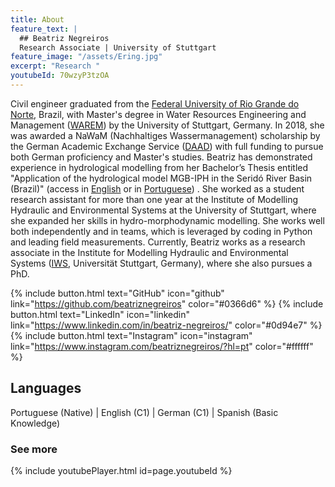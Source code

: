 ```yaml
---
title: About
feature_text: |
  ## Beatriz Negreiros
  Research Associate | University of Stuttgart
feature_image: "/assets/Ering.jpg"
excerpt: "Research "
youtubeId: 70wzyP3tzOA
---
```


Civil engineer graduated from the [Federal University of Rio Grande do Norte](https://www.ufrn.br/), Brazil, with Master's degree in Water Resources Engineering and Management ([WAREM](https://www.warem.uni-stuttgart.de/)) by the University of Stuttgart, Germany. In 2018, she was awarded a NaWaM (Nachhaltiges Wassermanagement) scholarship by the German Academic Exchange Service ([DAAD](https://www.daad.de/en/)) with full funding to pursue both German proficiency and Master's studies. Beatriz has demonstrated experience in hydrological modelling from her Bachelor’s Thesis entitled "Application of the hydrological model MGB-IPH in the Seridó River Basin (Brazil)" (access in [English](https://static.iahr.org/library/Proceedings/TechnicalEvent/tcEPD/2020YPCongress/Proceedings_1st_IAHR_Young_Professionals_Congress_2020.pdf) or in [Portuguese](https://s3-sa-east-1.amazonaws.com/abrh/Eventos/Trabalhos/60/PAP022622.pdf)) . She worked as a student research assistant for more than one year at the Institute of Modelling Hydraulic and Environmental Systems at the University of Stuttgart, where she expanded her skills in hydro-morphodynamic modelling. She works well both independently and in teams, which is leveraged by coding in Python and leading field measurements. Currently, Beatriz works as a research associate in the Institute for Modelling Hydraulic and Environmental Systems ([IWS](https://www.iws.uni-stuttgart.de/en/institute/), Universität Stuttgart, Germany), where she also pursues a PhD.


{% include button.html text="GitHub" icon="github" link="https://github.com/beatriznegreiros" color="#0366d6" %}  {% include button.html text="LinkedIn" icon="linkedin" link="https://www.linkedin.com/in/beatriz-negreiros/" color="#0d94e7" %} {% include button.html text="Instagram" icon="instagram" link="https://www.instagram.com/beatriznegreiros/?hl=pt" color="#ffffff" %} 



## Languages
Portuguese (Native) |  English (C1)  |  German (C1)  |  Spanish (Basic Knowledge)


### See more

{% include youtubePlayer.html id=page.youtubeId %}

